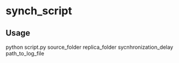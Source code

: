# synch_script
## Usage
python script.py source_folder replica_folder sycnhronization_delay path_to_log_file
